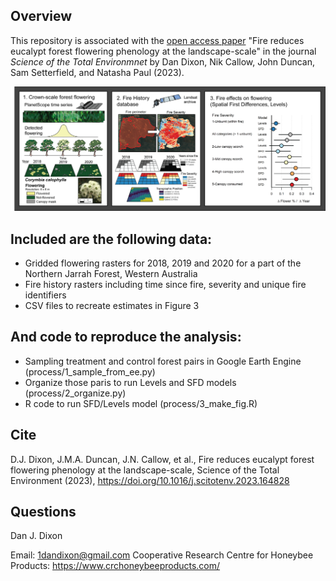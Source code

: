 Overview
--------

This repository is associated with the [open access paper](https://www.sciencedirect.com/science/article/pii/S0048969723034514, "Fire effects on eucalypt flowering")
 "Fire reduces eucalypt forest flowering phenology at the landscape-scale" in the journal *Science of the Total Environmnet* by Dan Dixon, Nik Callow, John Duncan, Sam Setterfield, and Natasha Paul (2023). 

<p align="center">
  <img src="graphabs.png" />
</p>

Included are the following data:
--------

  - Gridded flowering rasters for 2018, 2019 and 2020 for a part of the Northern Jarrah Forest, Western Australia
  - Fire history rasters including time since fire, severity and unique fire identifiers
  - CSV files to recreate estimates in Figure 3
 
And code to reproduce the analysis:
--------
   -  Sampling treatment and control forest pairs in Google Earth Engine (process/1_sample_from_ee.py)
   -  Organize those paris to run Levels and SFD models (process/2_organize.py)
   -  R code to run SFD/Levels model (process/3_make_fig.R)

Cite
--------
D.J. Dixon, J.M.A. Duncan, J.N. Callow, et al., Fire reduces
eucalypt forest flowering phenology at the landscape-scale, Science of the Total
Environment (2023), https://doi.org/10.1016/j.scitotenv.2023.164828

Questions
--------
Dan J. Dixon

Email: 1dandixon@gmail.com
Cooperative Research Centre for Honeybee Products: https://www.crchoneybeeproducts.com/
